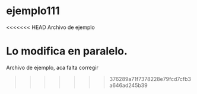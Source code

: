 # ejemplo111
<<<<<<< HEAD
Archivo de ejemplo


Lo modifica en paralelo.
=======
Archivo de ejemplo, aca falta corregir
>>>>>>> 376289a71f7378228e79fcd7cfb3a646ad245b39
